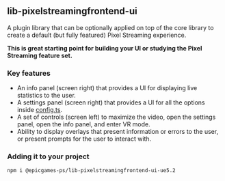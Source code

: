 ## lib-pixelstreamingfrontend-ui

A plugin library that can be optionally applied on top of the core library to create a default (but fully featured) Pixel Streaming experience. 

**This is great starting point for building your UI or studying the Pixel Streaming feature set.**


### Key features
- An info panel (screen right) that provides a UI for displaying live statistics to the user.
- A settings panel (screen right) that provides a UI for all the options inside [config.ts](/Frontend/library/src/Config/Config.ts).
- A set of controls (screen left) to maximize the video, open the settings panel, open the info panel, and enter VR mode.
- Ability to display overlays that present information or errors to the user, or present prompts for the user to interact with.


### Adding it to your project
`npm i @epicgames-ps/lib-pixelstreamingfrontend-ui-ue5.2`
